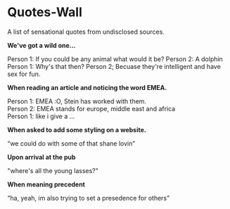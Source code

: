 Quotes-Wall
===========

A list of sensational quotes from undisclosed sources.

**We've got a wild one...**

Person 1: If you could be any animal what would it be?
Person 2: A dolphin
Person 1: Why's that then?
Person 2; Becuase they're intelligent and have sex for fun.


**When reading an article and noticing the word EMEA.**

Person 1: EMEA :O, Stein has worked with them.   
Person 2: EMEA stands for europe, middle east and africa   
Person 1: like i give a ...


**When asked to add some styling on a website.**

“we could do with some of that shane lovin”


**Upon arrival at the pub**

"where's all the young lasses?"


**When meaning precedent**

“ha, yeah, im also trying to set a presedence for others”